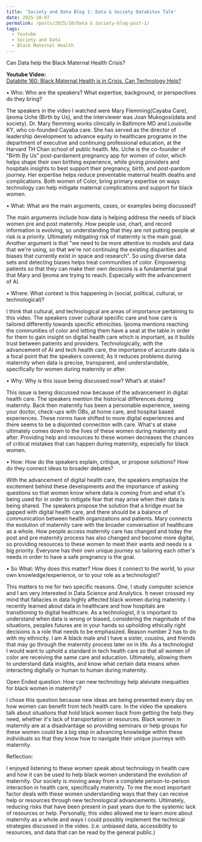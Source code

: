 ```yaml
---
title: 'Society and Data Blog 1: Data & Society Databites Talk'
date: 2025-10-07
permalink: /posts/2025/10/Data & Society-blog-post-1/
tags:
  - Youtube
  - Society and Data
  - Black Maternal Health
---
```


Can Data help the Black Maternal Health Crisis?

**Youtube Video:**  
[Databite 160: Black Maternal Health is in Crisis. Can Technology Help?](https://youtu.be/8aBZds_FrHM?si=w7fg3Fsl8UazdrUW)

• Who: Who are the speakers? What expertise, background, or perspectives do they
bring?

The speakers in the video I watched were Mary Flemming(Cayaba Care), Ijeoma Uche (Birth by Us), and the interviewer was Joan Mukogosi(data and society). Dr. Mary flemming works clinically in Baltimore MD and Louisville KY, who co-founded Cayaba care. She has served as the director of leadership development to advance equity in healthcare programs in the department of executive and continuing professional education, at the Harvard TH Chan school of public health. Ms. Uche is the co-founder of "Birth By Us" post-pardament pregnancy app for women of color, which helps shape their own birthing experience, while giving providers and hospitals insights to best support their pregnancy, birth, and post-pardom journey. Her expertise helps reduce preventable maternal health deaths and complications. Both women of Color, bring primary expertise on ways technology can help mitigate maternal complications and support for black women.

• What: What are the main arguments, cases, or examples being discussed?

The main arguments include how data is helping address the needs of black women pre and post maternity. How people use, chart, and record information is evolving, so understanding that they are not putting people at risk is a priority. Ultimately mitigating risk of maternity is the main goal. Another argument is that "we need to be more attentive to models and data that we're using, so that we're not continuing the existing disparities and biases that currently exist in space and research". So using diverse data sets and detecting biases helps treat communities of color. Empowering patients so that they can make their own decisions is a fundamental goal that Mary and Ijeoma are trying to reach. Especially with the advancement of AI.

• Where: What context is this happening in (social, political, cultural, or technological)?

I think that cultural, and technological are areas of importance pertaining to this video. The speakers cover cultural specific care and how care is tailored differently towards specific ethnicities. Ijeoma mentions reaching the communities of color and letting them have a seat at the table in order for them to gain insight on digital health care which is important, as it builds trust between patients and providers. Technologically, with the advancement of AI and tech health care, the importance of accurate data is a focal point that the speakers covered; As it reduces problems during maternity when data is precise, transparent, and understandable, specifically for women during maternity or after.

• Why: Why is this issue being discussed now? What’s at stake?

This issue is being discussed now because of the advancement in digital health care. The speakers mention the historical differences during maternity. Back then maternity has been a personable experience, seeing your doctor, check-ups with OBs, at home care, and hospital based experiences. These norms have shifted to more digital experiences and there seems to be a disjointed connection with care. What's at stake ultimately comes down to the lives of these women during maternity and after. Providing help and resources to these women decreases the chances of critical mistakes that can happen during maternity, especially for black women.

• How: How do the speakers explain, critique, or propose solutions? How do they
connect ideas to broader debates?

With the advancement of digital health care, the speakers emphasize the excitement behind these developments and the importance of asking questions so that women know where data is coming from and what it's being used for in order to mitigate  fear that may arise when their data is being shared. The speakers propose the solution that a bridge must be gapped with digital health care, and there should be a balance of communication between health organizations and patients. Mary connects the evolution of maternity care with the broader conversation of healthcare as a whole. How people access maternity care has changed and today the post and pre maternity process has also changed and become more digital, so providing resources to these women to meet their wants and needs is a big priority. Everyone has their own unique journey so tailoring each other's needs in order to have a safe pregnancy is the goal.

• So What: Why does this matter? How does it connect to the world, to your own
knowledge/experience, or to your role as a technologist?

This matters to me for two specific reasons. One, I study computer science and I am very interested in Data Science and Analytics. It never crossed my mind that fallacies in data highly affected black women during maternity. I recently learned about data in healthcare and how hospitals are transitioning to digital healthcare. As a technologist, it is important to understand when data is wrong or biased, considering the magnitude of the situations, peoples futures are in your hands so upholding ethically right decisions is a role that needs to be emphasized. Reason number 2 has to do with my ethnicity. I am A black male and I have a sister, cousins, and friends that may go through the maternity process later on in life. As a technologist I would want to uphold a standard in tech health care so that all women of color are receiving the same care and education. Ultimately, allowing them to understand data insights, and know what certain data means when interacting digitally or human to human during maternity.

Open Ended question: 
How can new technology help aleiviate inequalties for black women in maternity?

I chose this question because new ideas are being presented every day on how women can benefit from tech health care. In the video the speakers talk about situations that hold black women back from getting the help they need, whether it's lack of transportation or resources. Black women in maternity are at a disadvantage so providing seminars or help groups for these women could be a big step in advancing knowledge within these individuals so that they know how to navigate their unique journeys with maternity.

Reflection:

I enjoyed listening to these women speak about technology in health care and how it can be used to help black women understand the evolution of maternity. Our society is moving away from a complete person-to-person interaction in health care, specifically maternity. To me the most important factor deals with these women understanding ways that they can receive help or resources through new technological advancements. Ultimately, reducing risks that have been present in past years due to the systemic lack of resources or help. Personally, this video allowed me to learn more about maternity as a whole and ways I could possibly implement the technical strategies discussed in the video. (i.e. unbiased data, accessibility to resources, and data that can be read by the general public.)
